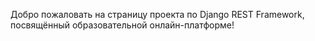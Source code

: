 Добро пожаловать на страницу проекта по Django REST Framework, посвящённый образовательной онлайн-платформе!